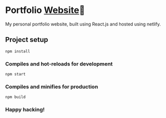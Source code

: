 # Portfolio [Website](https://mohammed-adil.netlify.com/)🚀

My personal portfolio website, built using React.js and hosted using netlify.

## Project setup
```
npm install
```

### Compiles and hot-reloads for development
```
npm start
```

### Compiles and minifies for production
```
npm build
```

### Happy hacking!
